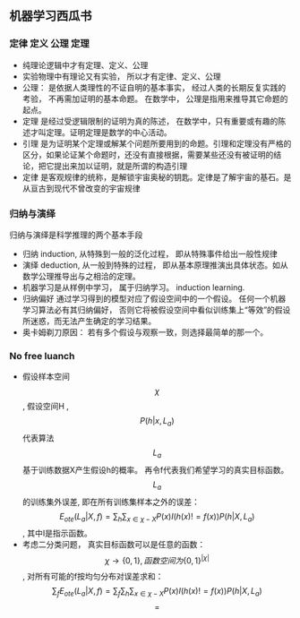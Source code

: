 ## 机器学习西瓜书
### 定律 定义 公理 定理
- 纯理论逻辑中才有定理、定义、公理
- 实验物理中有理论又有实验， 所以才有定律、定义、公理
- 公理： 是依据人类理性的不证自明的基本事实， 经过人类的长期反复实践的考验， 不再需加证明的基本命题。 在数学中， 公理是指用来推导其它命题的起点。
- 定理 是经过受逻辑限制的证明为真的陈述， 在数学中，只有重要或有趣的陈述才叫定理。证明定理是数学的中心活动。
- 引理 是为证明某个定理或解某个问题所要用到的命题。引理和定理没有严格的区分，如果论证某个命题时，还没有直接根据，需要某些还没有被证明的结论，把它提出来加以证明，就是所谓的构造引理
- 定律 是客观规律的统称，是解锁宇宙奥秘的钥匙。定律是了解宇宙的基石。是从亘古到现代不曾改变的宇宙规律
### 归纳与演绎
归纳与演绎是科学推理的两个基本手段
- 归纳 induction, 从特殊到一般的泛化过程， 即从特殊事件给出一般性规律
- 演绎 deduction, 从一般到特殊的过程， 即从基本原理推演出具体状态。如从数学公理推导出与之相洽的定理。
- 机器学习是从样例中学习， 属于归纳学习。 induction learning.
- 归纳偏好 通过学习得到的模型对应了假设空间中的一个假设。 任何一个机器学习算法必有其归纳偏好， 否则它将被假设空间中看似训练集上“等效”的假设所迷惑，而无法产生确定的学习结果。
- 奥卡姆剃刀原因： 若有多个假设与观察一致，则选择最简单的那一个。

### No free luanch
- 假设样本空间 $$\chi$$, 假设空间H , $$P(h|x,L_a)$$代表算法$$L_a$$基于训练数据X产生假设h的概率。 再令f代表我们希望学习的真实目标函数。 $$L_a$$的训练集外误差, 即在所有训练集样本之外的误差：
$$E_{ote}(L_a|X,f) = \sum_h \sum_{x\in \chi - X} P(x)I(h(x)!=f(x))P(h|X,L_a) $$ , 其中I是指示函数。
- 考虑二分类问题， 真实目标函数可以是任意的函数：$$\chi \rightarrow \{0,1\}, 函数空间为\{0,1\}^{|\chi|}$$, 对所有可能的f按均匀分布对误差求和：
$$\sum_fE_{ote}(L_a|X,f) = \sum_f\sum_h \sum_{x\in \chi - X} P(x)I(h(x)!=f(x))P(h|X,L_a) $$
$$=$$